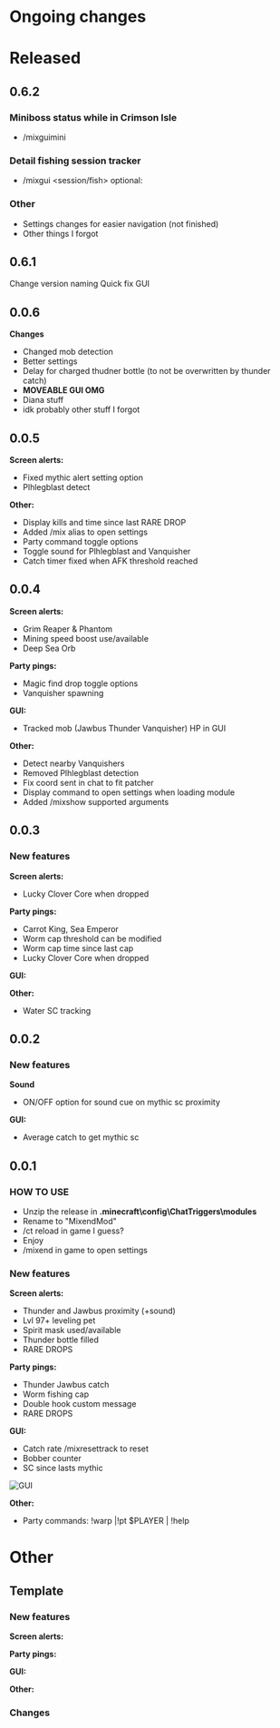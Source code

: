 # Ongoing changes

# Released

## 0.6.2

### Miniboss status while in Crimson Isle
- /mixguimini

### Detail fishing session tracker
- /mixgui <session/fish> optional: <reset>

### Other
- Settings changes for easier navigation (not finished)
- Other things I forgot

## 0.6.1

Change version naming
Quick fix GUI

## 0.0.6

**Changes**

- Changed mob detection
- Better settings
- Delay for charged thudner bottle (to not be overwritten by thunder catch)
- **MOVEABLE GUI OMG**
- Diana stuff
- idk probably other stuff I forgot

## 0.0.5

**Screen alerts:**

- Fixed mythic alert setting option 
- Plhlegblast detect

**Other:**

- Display kills and time since last RARE DROP
- Added /mix alias to open settings
- Party command toggle options
- Toggle sound for Plhlegblast and Vanquisher
- Catch timer fixed when AFK threshold reached

## 0.0.4

**Screen alerts:**

- Grim Reaper & Phantom
- Mining speed boost use/available
- Deep Sea Orb

**Party pings:**

- Magic find drop toggle options
- Vanquisher spawning

**GUI:**

- Tracked mob (Jawbus Thunder Vanquisher) HP in GUI

**Other:**

- Detect nearby Vanquishers
- Removed Plhlegblast detection
- Fix coord sent in chat to fit patcher
- Display command to open settings when loading module
- Added /mixshow supported arguments

## 0.0.3

### New features

**Screen alerts:**

- Lucky Clover Core when dropped

**Party pings:**

- Carrot King, Sea Emperor
- Worm cap threshold can be modified
- Worm cap time since last cap
- Lucky Clover Core when dropped

**GUI:**

**Other:**

- Water SC tracking

## 0.0.2

### New features

**Sound**
- ON/OFF option for sound cue on mythic sc proximity

**GUI:**
- Average catch to get mythic sc

## 0.0.1

### HOW TO USE

- Unzip the release in **.minecraft\config\ChatTriggers\modules**
- Rename to "MixendMod"
- /ct reload in game I guess?
- Enjoy
- /mixend in game to open settings

### New features

**Screen alerts:**
- Thunder and Jawbus proximity (+sound)
- Lvl 97+ leveling pet
- Spirit mask used/available
- Thunder bottle filled
- RARE DROPS

**Party pings:**
- Thunder Jawbus catch
- Worm fishing cap
- Double hook custom message
- RARE DROPS

**GUI:**
- Catch rate /mixresettrack to reset
- Bobber counter
- SC since lasts mythic

![GUI](https://i.imgur.com/dIgSXMw.png)

**Other:**
- Party commands: !warp |!pt $PLAYER | !help

# Other

## Template

### New features

**Screen alerts:**

**Party pings:**

**GUI:**

**Other:**

### Changes
